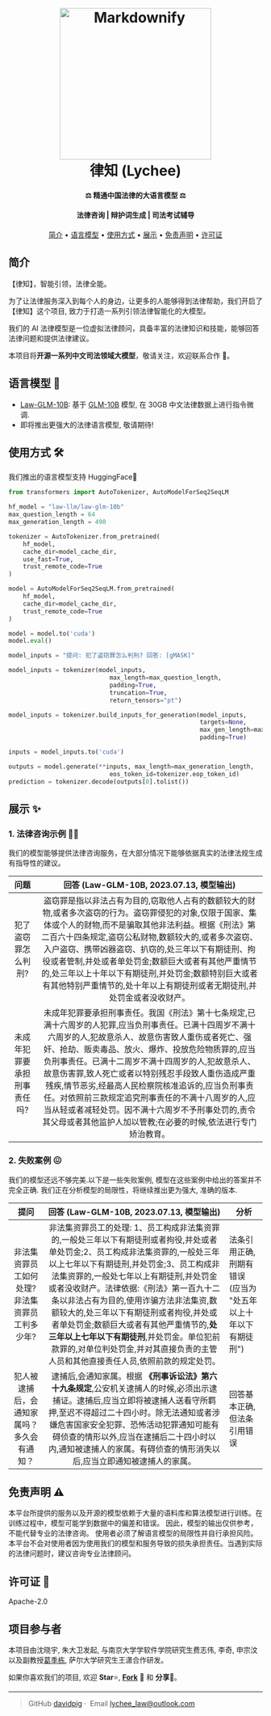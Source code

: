 <h1 align="center">
  <br>
  <a href="https://github.com/davidpig/lychee_law"><img src="https://media.discordapp.net/attachments/1029427452470108200/1129060196879184002/lychee_logo.png" alt="Markdownify" width="300"></a>
  <br>
  律知 (Lychee)
  <br>
</h1>

<h4 align="center"> ⚖️ 精通中国法律的大语言模型 ⚖️</h4>
<h4 align="center"> 法律咨询 | 辩护词生成 | 司法考试辅导 </h4>
<p align="center">
  <a href="#简介">简介</a> •
  <a href="#语言模型-">语言模型</a> •
  <a href="#使用方式-%EF%B8%8F">使用方式</a> •
  <a href="#展示-">展示</a> •
  <a href="#免责声明-%EF%B8%8F">免责声明</a> •
  <a href="#许可证-">许可证</a>
</p>


## 简介
【律知】，智能引领，法律全能。

为了让法律服务深入到每个人的身边，让更多的人能够得到法律帮助，我们开启了【律知】这个项目, 致力于打造一系列引领法律智能化的大模型。

我们的 AI 法律模型是一位虚拟法律顾问，具备丰富的法律知识和技能，能够回答法律问题和提供法律建议。

本项目将**开源一系列中文司法领域大模型**，敬请关注，欢迎联系合作 🤝。



## 语言模型 🤖
* [Law-GLM-10B](https://huggingface.co/law-llm/law-glm-10b): 基于 [GLM-10B](https://github.com/THUDM/GLM) 模型, 在 30GB 中文法律数据上进行指令微调.
* 即将推出更强大的法律语言模型, 敬请期待!

## 使用方式 🛠️

我们推出的语言模型支持 HuggingFace🤗
```python
from transformers import AutoTokenizer, AutoModelForSeq2SeqLM

hf_model = "law-llm/law-glm-10b"
max_question_length = 64
max_generation_length = 490

tokenizer = AutoTokenizer.from_pretrained(
    hf_model,
    cache_dir=model_cache_dir,
    use_fast=True,
    trust_remote_code=True
)

model = AutoModelForSeq2SeqLM.from_pretrained(
    hf_model,
    cache_dir=model_cache_dir,
    trust_remote_code=True
)

model = model.to('cuda')
model.eval()

model_inputs = "提问: 犯了盗窃罪怎么判刑? 回答: [gMASK]"

model_inputs = tokenizer(model_inputs,
                            max_length=max_question_length,
                            padding=True,
                            truncation=True,
                            return_tensors="pt")

model_inputs = tokenizer.build_inputs_for_generation(model_inputs,
                                                     targets=None,
                                                     max_gen_length=max_generation_length,
                                                     padding=True)

inputs = model_inputs.to('cuda')

outputs = model.generate(**inputs, max_length=max_generation_length,
                            eos_token_id=tokenizer.eop_token_id)
prediction = tokenizer.decode(outputs[0].tolist())

```



## 展示 ✨

### 1. 法律咨询示例 👩‍🏫

我们的模型能够提供法律咨询服务，在大部分情况下能够依据真实的法律法规生成有指导性的建议。

|            问题             | 回答 (Law-GLM-10B, 2023.07.13, 模型输出)                                                                                                                                                                                                                                                                       |
|:---------------------------:|:------------------------------------------:|
|犯了盗窃罪怎么判刑?|   盗窃罪是指以非法占有为目的,窃取他人占有的数额较大的财物,或者多次盗窃的行为。盗窃罪侵犯的对象,仅限于国家、集体或个人的财物,而不是骗取其他非法利益。根据《刑法》第二百六十四条规定,盗窃公私财物,数额较大的,或者多次盗窃、入户盗窃、携带凶器盗窃、扒窃的,处三年以下有期徒刑、拘役或者管制,并处或者单处罚金;数额巨大或者有其他严重情节的,处三年以上十年以下有期徒刑,并处罚金;数额特别巨大或者有其他特别严重情节的,处十年以上有期徒刑或者无期徒刑,并处罚金或者没收财产。                                                                                                                                                                                                                                                                                                                                                                                                                                                                                                                                                      |
| 未成年犯罪要承担刑事责任吗? | 未成年犯罪要承担刑事责任。我国《刑法》第十七条规定,已满十六周岁的人犯罪,应当负刑事责任。已满十四周岁不满十六周岁的人,犯故意杀人、故意伤害致人重伤或者死亡、强奸、抢劫、贩卖毒品、放火、爆炸、投放危险物质罪的,应当负刑事责任。已满十二周岁不满十四周岁的人,犯故意杀人、故意伤害罪,致人死亡或者以特别残忍手段致人重伤造成严重残疾,情节恶劣,经最高人民检察院核准追诉的,应当负刑事责任。对依照前三款规定追究刑事责任的不满十八周岁的人,应当从轻或者减轻处罚。因不满十六周岁不予刑事处罚的,责令其父母或者其他监护人加以管教;在必要的时候,依法进行专门矫治教育。 |



### 2. 失败案例 😖
我们的模型还远不够完美.以下是一些失败案例, 模型在这些案例中给出的答案并不完全正确.
我们正在分析模型的局限性，将继续推出更为强大, 准确的版本.



|                      提问                      |                                                                                                                                                                                                                                                          回答 (Law-GLM-10B, 2023.07.13, 模型输出)                                                                                                                                                                                                                                                           |  分析   |
|:----------------------------------------------:|:----------------------------------------------------------------------------------------------------------------------------------------------------------------------------------------------------------------------------------------------------------------------------------------------------------------------------------------------------------------------------------------------------------------------------------------------------------------------------------------------------------------------------------:| --- |
| 非法集资罪员工如何处理?非法集资罪员工判多少年? | 非法集资罪员工的处理: 1、员工构成非法集资罪的,一般处三年以下有期徒刑或者拘役,并处或者单处罚金;2、员工构成非法集资罪的,一般处三年以上七年以下有期徒刑,并处罚金;3、员工构成非法集资罪的,一般处七年以上有期徒刑,并处罚金或者没收财产。法律依据:《刑法》第一百九十二条以非法占有为目的,使用诈骗方法非法集资,数额较大的,处三年以下有期徒刑或者拘役,并处或者单处罚金;数额巨大或者有其他严重情节的,**处三年以上七年以下有期徒刑**,并处罚金。单位犯前款罪的,对单位判处罚金,并对其直接负责的主管人员和其他直接责任人员,依照前款的规定处罚。 |  法条引用正确, 刑期有错误 (应当为 "处五年以上十年以下有期徒刑")    |
|   犯人被逮捕后，会通知家属吗？多久会有通知？   |                                                                                              逮捕后,会通知家属。根据 **《刑事诉讼法》第六十九条规定**,公安机关逮捕人的时候,必须出示逮捕证。逮捕后,应当立即将被逮捕人送看守所羁押,至迟不得超过二十四小时。除无法通知或者涉嫌危害国家安全犯罪、恐怖活动犯罪通知可能有碍侦查的情形以外,应当在逮捕后二十四小时以内,通知被逮捕人的家属。有碍侦查的情形消失以后,应当立即通知被逮捕人的家属。                                                                                              | 回答基本正确, 但法条引用错误    |


## 免责声明 ⚠️
本平台所提供的服务以及开源的模型依赖于大量的语料库和算法模型进行训练。在训练过程中，模型可能学到数据中的偏差和错误。 因此，模型的输出仅供参考，不能代替专业的法律咨询。 使用者必须了解语言模型的局限性并自行承担风险。 本平台不会对使用者因为使用我们的模型和服务导致的损失承担责任。当遇到实际的法律问题时，建议咨询专业法律顾问。

## 许可证 📃

Apache-2.0

## 项目参与者

本项目由沈晓宇, 朱大卫发起, 与南京大学学软件学院研究生费志伟, 李奇, 申宗汶以及副教授[葛季栋](https://software.nju.edu.cn/gjd/), 萨尔大学研究生王潇合作研发。


如果你喜欢我们的项目, 欢迎 **Star**⭐, [**Fork**](https://github.com/davidpig/lychee_law/fork) 🍴 和 **分享**📡。


---


> GitHub [davidpig](https://github.com/davidpig)&nbsp;&middot;&nbsp;
> Email [lychee_law@outlook.com](mailto:law_xiezhi@outlook.com)
